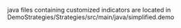 java files containing customized indicators are located in DemoStrategies/Strategies/src/main/java/simplified.demo
